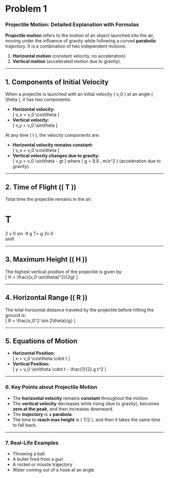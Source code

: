 # Problem 1

### **Projectile Motion: Detailed Explanation with Formulas**  

**Projectile motion** refers to the motion of an object launched into the air, moving under the influence of gravity while following a curved **parabolic** trajectory. It is a combination of two independent motions:  

1. **Horizontal motion** (constant velocity, no acceleration).  
2. **Vertical motion** (accelerated motion due to gravity).  

---

## **1. Components of Initial Velocity**
When a projectile is launched with an initial velocity \( v_0 \) at an angle \( \theta \), it has two components:  

- **Horizontal velocity:**  
  \[
  v_x = v_0 \cos\theta
  \]
- **Vertical velocity:**  
  \[
  v_y = v_0 \sin\theta
  \]

At any time \( t \), the velocity components are:  
- **Horizontal velocity remains constant:**  
  \[
  v_x = v_0 \cos\theta
  \]
- **Vertical velocity changes due to gravity:**  
  \[
  v_y = v_0 \sin\theta - gt
  \]
  where \( g = 9.8 \, m/s^2 \) (acceleration due to gravity).

---

## **2. Time of Flight (\( T \))**
Total time the projectile remains in the air:

T
=
2
v
0
sin
⁡
θ
g
T= 
g
2v 
0
​	
 sinθ
​	
 
---

## **3. Maximum Height (\( H \))**
The highest vertical position of the projectile is given by:  
\[
H = \frac{(v_0 \sin\theta)^2}{2g}
\]

---

## **4. Horizontal Range (\( R \))**
The total horizontal distance traveled by the projectile before hitting the ground is:  
\[
R = \frac{v_0^2 \sin 2\theta}{g}
\]

---

## **5. Equations of Motion**
- **Horizontal Position:**  
  \[
  x = v_0 \cos\theta \cdot t
  \]
- **Vertical Position:**  
  \[
  y = v_0 \sin\theta \cdot t - \frac{1}{2} g t^2
  \]

---

### **6. Key Points about Projectile Motion**
- The **horizontal velocity** remains **constant** throughout the motion.  
- The **vertical velocity** decreases while rising (due to gravity), becomes **zero at the peak**, and then increases downward.  
- The **trajectory** is a **parabola**.  
- The time to **reach max height** is \( T/2 \), and then it takes the same time to fall back.  

---

### **7. Real-Life Examples**
- Throwing a ball  
- A bullet fired from a gun  
- A rocket or missile trajectory  
- Water coming out of a hose at an angle  

